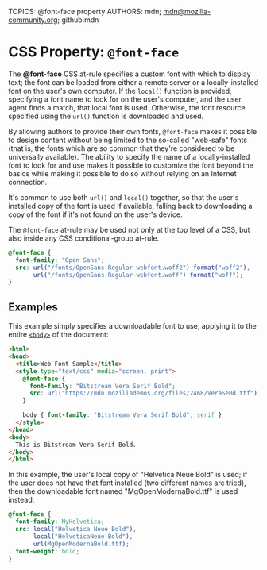 TOPICS: @font-face property
AUTHORS: mdn; mdn@mozilla-community.org; github:mdn

# CSS Property: `@font-face`

The **@font-face** CSS at-rule specifies a custom font with which to display text; the font can be
loaded from either a remote server or a locally-installed font on the user's own computer. If the
`local()` function is provided, specifying a font name to look for on the user's computer, and the
user agent finds a match, that local font is used. Otherwise, the font resource specified using the
`url()` function is downloaded and used.

By allowing authors to provide their own fonts, `@font-face` makes it possible to design content
without being limited to the so-called "web-safe" fonts (that is, the fonts which are so common
that they're considered to be universally available). The ability to specify the name of a
locally-installed font to look for and use makes it possible to customize the font beyond the
basics while making it possible to do so without relying on an Internet connection.

It's common to use both `url()` and `local()` together, so that the user's installed copy of the font
is used if available, falling back to downloading a copy of the font if it's not found on the
user's device.

The `@font-face` at-rule may be used not only at the top level of a CSS, but also inside any
CSS conditional-group at-rule.

```css
@font-face {
  font-family: "Open Sans";
  src: url("/fonts/OpenSans-Regular-webfont.woff2") format("woff2"),
       url("/fonts/OpenSans-Regular-webfont.woff") format("woff");
}
```

## Examples

This example simply specifies a downloadable font to use, applying it to the entire
[`<body>`](/en/webfrontend/<body>) of the document:

```html
<html>
<head>
  <title>Web Font Sample</title>
  <style type="text/css" media="screen, print">
    @font-face {
      font-family: "Bitstream Vera Serif Bold";
      src: url("https://mdn.mozillademos.org/files/2468/VeraSeBd.ttf");
    }

    body { font-family: "Bitstream Vera Serif Bold", serif }
  </style>
</head>
<body>
  This is Bitstream Vera Serif Bold.
</body>
</html>
```

In this example, the user's local copy of "Helvetica Neue Bold" is used; if the user does not have
that font installed (two different names are tried), then the downloadable font named
"MgOpenModernaBold.ttf" is used instead:

```css
@font-face {
  font-family: MyHelvetica;
  src: local("Helvetica Neue Bold"),
       local("HelveticaNeue-Bold"),
       url(MgOpenModernaBold.ttf);
  font-weight: bold;
}
```
